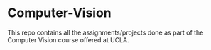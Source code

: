 # Computer-Vision
This repo contains all the assignments/projects done as part of the Computer Vision course offered at UCLA.
